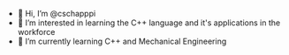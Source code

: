 - 👋 Hi, I’m @cschapppi
- 👀 I’m interested in learning the C++ language and it's applications in the workforce
- 🌱 I’m currently learning C++ and Mechanical Engineering


<!---
cschapppi/cschapppi is a ✨ special ✨ repository because its `README.md` (this file) appears on your GitHub profile.
You can click the Preview link to take a look at your changes.
--->

